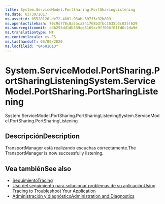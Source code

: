 ```yaml
---
title: System.ServiceModel.PortSharing.PortSharingListening
ms.date: 03/30/2017
ms.assetid: 05528126-de72-4801-93ab-397f3c32b809
ms.openlocfilehash: 70c9d778c0a5bca241768b3fbc2635b3c035f629
ms.sourcegitcommit: cdb295dd1db589ce5169ac9ff096f01fd0c2da9d
ms.translationtype: MT
ms.contentlocale: es-ES
ms.lasthandoff: 06/09/2020
ms.locfileid: "84601613"
---
```

# <a name="systemservicemodelportsharingportsharinglistening"></a><span data-ttu-id="f44f3-102">System.ServiceModel.PortSharing.PortSharingListening</span><span class="sxs-lookup"><span data-stu-id="f44f3-102">System.ServiceModel.PortSharing.PortSharingListening</span></span>
<span data-ttu-id="f44f3-103">System.ServiceModel.PortSharing.PortSharingListening</span><span class="sxs-lookup"><span data-stu-id="f44f3-103">System.ServiceModel.PortSharing.PortSharingListening</span></span>  
  
## <a name="description"></a><span data-ttu-id="f44f3-104">Descripción</span><span class="sxs-lookup"><span data-stu-id="f44f3-104">Description</span></span>  
 <span data-ttu-id="f44f3-105">TransportManager está realizando escuchas correctamente.</span><span class="sxs-lookup"><span data-stu-id="f44f3-105">The TransportManager is now successfully listening.</span></span>  
  
## <a name="see-also"></a><span data-ttu-id="f44f3-106">Vea también</span><span class="sxs-lookup"><span data-stu-id="f44f3-106">See also</span></span>

- [<span data-ttu-id="f44f3-107">Seguimiento</span><span class="sxs-lookup"><span data-stu-id="f44f3-107">Tracing</span></span>](index.md)
- [<span data-ttu-id="f44f3-108">Uso del seguimiento para solucionar problemas de su aplicación</span><span class="sxs-lookup"><span data-stu-id="f44f3-108">Using Tracing to Troubleshoot Your Application</span></span>](using-tracing-to-troubleshoot-your-application.md)
- [<span data-ttu-id="f44f3-109">Administración y diagnóstico</span><span class="sxs-lookup"><span data-stu-id="f44f3-109">Administration and Diagnostics</span></span>](../index.md)
